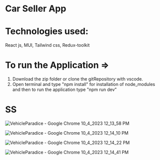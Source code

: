 # Car Seller App

# Technologies used:
   React js, MUI, Tailwind css, Redux-toolkit

# To run the Application =>
1. Download the zip folder or clone the gitRepository with vscode.
2. Open terminal and type "npm install" for installation of node_modules and then to run the application type "npm run dev"

# SS
![VehicleParadice - Google Chrome 10_4_2023 12_13_58 PM](https://github.com/Mayukhy/Stazi-Technologies-Assignment-1--Car-Seller-App-/assets/107027766/d56a7060-912f-43db-bcaf-143b712812a1)

![VehicleParadice - Google Chrome 10_4_2023 12_14_10 PM](https://github.com/Mayukhy/Stazi-Technologies-Assignment-1--Car-Seller-App-/assets/107027766/bc93e965-a579-42d3-8e74-fa210a2131bb)

![VehicleParadice - Google Chrome 10_4_2023 12_14_22 PM](https://github.com/Mayukhy/Stazi-Technologies-Assignment-1--Car-Seller-App-/assets/107027766/3094ac67-239f-44d4-9595-3083b7fd89a0)

![VehicleParadice - Google Chrome 10_4_2023 12_14_41 PM](https://github.com/Mayukhy/Stazi-Technologies-Assignment-1--Car-Seller-App-/assets/107027766/10eaebf1-b49f-43f2-a7fd-4f8ae706d0a7)
